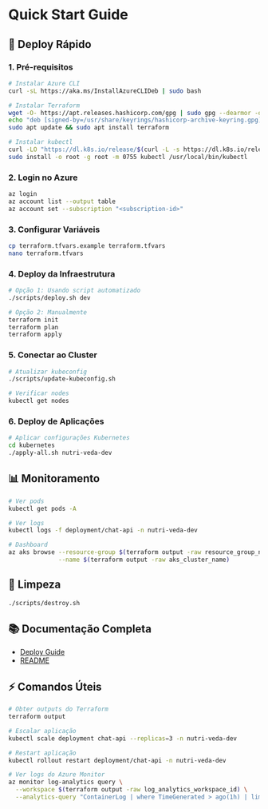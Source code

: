 # Quick Start Guide

## 🚀 Deploy Rápido

### 1. Pré-requisitos

```bash
# Instalar Azure CLI
curl -sL https://aka.ms/InstallAzureCLIDeb | sudo bash

# Instalar Terraform
wget -O- https://apt.releases.hashicorp.com/gpg | sudo gpg --dearmor -o /usr/share/keyrings/hashicorp-archive-keyring.gpg
echo "deb [signed-by=/usr/share/keyrings/hashicorp-archive-keyring.gpg] https://apt.releases.hashicorp.com $(lsb_release -cs) main" | sudo tee /etc/apt/sources.list.d/hashicorp.list
sudo apt update && sudo apt install terraform

# Instalar kubectl
curl -LO "https://dl.k8s.io/release/$(curl -L -s https://dl.k8s.io/release/stable.txt)/bin/linux/amd64/kubectl"
sudo install -o root -g root -m 0755 kubectl /usr/local/bin/kubectl
```

### 2. Login no Azure

```bash
az login
az account list --output table
az account set --subscription "<subscription-id>"
```

### 3. Configurar Variáveis

```bash
cp terraform.tfvars.example terraform.tfvars
nano terraform.tfvars
```

### 4. Deploy da Infraestrutura

```bash
# Opção 1: Usando script automatizado
./scripts/deploy.sh dev

# Opção 2: Manualmente
terraform init
terraform plan
terraform apply
```

### 5. Conectar ao Cluster

```bash
# Atualizar kubeconfig
./scripts/update-kubeconfig.sh

# Verificar nodes
kubectl get nodes
```

### 6. Deploy de Aplicações

```bash
# Aplicar configurações Kubernetes
cd kubernetes
./apply-all.sh nutri-veda-dev
```

## 📊 Monitoramento

```bash
# Ver pods
kubectl get pods -A

# Ver logs
kubectl logs -f deployment/chat-api -n nutri-veda-dev

# Dashboard
az aks browse --resource-group $(terraform output -raw resource_group_name) \
              --name $(terraform output -raw aks_cluster_name)
```

## 🧹 Limpeza

```bash
./scripts/destroy.sh
```

## 📚 Documentação Completa

- [Deploy Guide](docs/DEPLOY_GUIDE.md)
- [README](README.md)

## ⚡ Comandos Úteis

```bash
# Obter outputs do Terraform
terraform output

# Escalar aplicação
kubectl scale deployment chat-api --replicas=3 -n nutri-veda-dev

# Restart aplicação
kubectl rollout restart deployment/chat-api -n nutri-veda-dev

# Ver logs do Azure Monitor
az monitor log-analytics query \
  --workspace $(terraform output -raw log_analytics_workspace_id) \
  --analytics-query "ContainerLog | where TimeGenerated > ago(1h) | limit 100"
```
